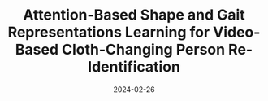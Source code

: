 ---
title: "Attention-Based Shape and Gait Representations Learning for Video-Based Cloth-Changing Person Re-Identification"
collection: publications
permalink: /publication/asgl
date: 2024-02-26
venue: 'VISIGRAPP (2: VISAPP)'
link: 'https://www.scitepress.org/PublicationsDetail.aspx?ID=K/sC7dcAXBI=&t=1'
---